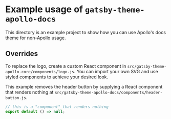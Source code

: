# Example usage of `gatsby-theme-apollo-docs`

This directory is an example project to show how you can use Apollo's docs theme for non-Apollo usage.

## Overrides

To replace the logo, create a custom React component in `src/gatsby-theme-apollo-core/components/logo.js`. You can import your own SVG and use styled components to achieve your desired look.

This example removes the header button by supplying a React component that renders nothing at `src/gatsby-theme-apollo-docs/components/header-button.js`.

```js
// this is a "component" that renders nothing
export default () => null;
```
